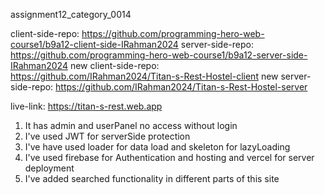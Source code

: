assignment12_category_0014

client-side-repo: https://github.com/programming-hero-web-course1/b9a12-client-side-IRahman2024
server-side-repo: https://github.com/programming-hero-web-course1/b9a12-server-side-IRahman2024
new client-side-repo: https://github.com/IRahman2024/Titan-s-Rest-Hostel-client
new server-side-repo: https://github.com/IRahman2024/Titan-s-Rest-Hostel-server

live-link: https://titan-s-rest.web.app

1. It has admin and userPanel no access without login
2. I've used JWT for serverSide protection
3. I've have used loader for data load and skeleton for lazyLoading
4. I've used firebase for Authentication and hosting and vercel for server deployment
5. I've added searched functionality in different parts of this site
